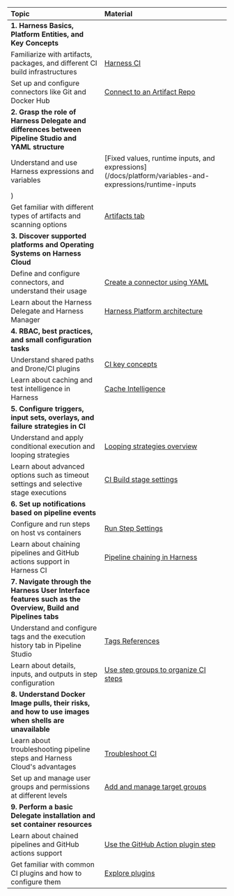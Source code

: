 

|Topic|Material |
| :- | :- |
|**1. Harness Basics, Platform Entities, and Key Concepts**||
|Familiarize with artifacts, packages, and different CI build infrastructures|[Harness CI](/tutorials/ci-pipelines/fastest-ci)|
|Set up and configure connectors like Git and Docker Hub|[Connect to an Artifact Repo](/docs/get-started/key-concepts)|
|**2. Grasp the role of Harness Delegate and differences between Pipeline Studio and YAML structure**||
|Understand and use Harness expressions and variables|[Fixed values, runtime inputs, and expressions](/docs/platform/variables-and-expressions/runtime-inputs
)|
|Get familiar with different types of artifacts and scanning options | [Artifacts tab](/tutorials/ci-pipelines/publish/artifacts-tab/)
|**3. Discover supported platforms and Operating Systems on Harness Cloud**||
|Define and configure connectors, and understand their usage|[Create a connector using YAML](/docs/platform/connectors/create-a-connector-using-yaml)|
|Learn about the Harness Delegate and Harness Manager|[Harness Platform architecture](/docs/get-started/harness-platform-architecture/)|
|**4. RBAC, best practices, and small configuration tasks**||
|Understand shared paths and Drone/CI plugins |[CI key concepts](/docs/continuous-integration/get-started/key-concepts)|
|Learn about caching and test intelligence in Harness|[Cache Intelligence](/docs/continuous-integration/use-ci/caching-ci-data/cache-intelligence/)|
|**5. Configure triggers, input sets, overlays, and failure strategies in CI**||
|Understand and apply conditional execution and looping strategies|[Looping strategies overview](/docs/platform/pipelines/looping-strategies/looping-strategies-matrix-repeat-and-parallelism)|
|Learn about advanced options such as timeout settings and selective stage executions|[CI Build stage settings](/docs/continuous-integration/use-ci/set-up-build-infrastructure/ci-stage-settings/)|
|**6. Set up notifications based on pipeline events**||
|Configure and run steps on host vs containers|[Run Step Settings](/docs/continuous-integration/use-ci/run-ci-scripts/run-step-settings/#set-container-resources)|
|Learn about chaining pipelines and GitHub actions support in Harness CI|[Pipeline chaining in Harness](/docs/platform/pipelines/pipeline-chaining/)|
|**7. Navigate through the Harness User Interface features such as the Overview, Build and Pipelines tabs**||
|Understand and configure tags and the execution history tab in Pipeline Studio|[Tags References](/docs/platform/references/tags-reference/)|
|Learn about details, inputs, and outputs in step configuration|[Use step groups to organize CI steps](/docs/continuous-integration/use-ci/optimize-and-more/group-ci-steps-using-step-groups/)|
|**8. Understand Docker Image pulls, their risks, and how to use images when shells are unavailable**||
|Learn about troubleshooting pipeline steps and Harness Cloud's advantages|[Troubleshoot CI](/docs/continuous-integration/troubleshoot-ci/troubleshooting-ci)|
|Set up and manage user groups and permissions at different levels|[Add and manage target groups](/docs/feature-flags/ff-target-management/add-target-groups/)|
|**9. Perform a basic Delegate installation and set container resources**||
|Learn about chained pipelines and GitHub actions support|[Use the GitHub Action plugin step](/docs/continuous-integration/use-ci/use-drone-plugins/ci-github-action-step/)|
|Get familiar with common CI plugins and how to configure them|[Explore plugins](/docs/continuous-integration/use-ci/use-drone-plugins/explore-ci-plugins/)|

